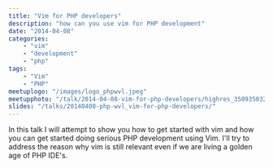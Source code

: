 ```yaml
---
title: "Vim for PHP developers"
description: "how can you use vim for PHP development"
date: "2014-04-08"
categories:
    - "vim"
    - "development"
    - "php"
tags:
    - "Vim"
    - "PHP"
meetuplogo: "/images/logo_phpwvl.jpeg"
meetupphoto: "/talk/2014-04-08-vim-for-php-developers/highres_350935032.jpeg"
slides: "/talks/20140408-php-wvl_vim-for-php-developers/"
---
```


In this talk I will attempt to show you how to get started with vim and how you
can get started doing serious PHP development using Vim. I'll try to address
the reason why vim is still relevant even if we are living a golden age of PHP
IDE's.

